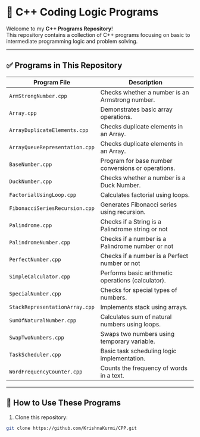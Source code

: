 # 🚀 C++ Coding Logic Programs

Welcome to my **C++ Programs Repository**!  
This repository contains a collection of C++ programs focusing on basic to intermediate programming logic and problem solving.

---

## ✅ Programs in This Repository

| Program File                     | Description                                      |
|----------------------------------|--------------------------------------------------|
| `ArmStrongNumber.cpp`            | Checks whether a number is an Armstrong number.  |
| `Array.cpp`                      | Demonstrates basic array operations.             |
| `ArrayDuplicateElements.cpp`     | Checks duplicate elements in an Array.            |
| `ArrayQueueRepresentation.cpp`     | Checks duplicate elements in an Array.            |
| `BaseNumber.cpp`                 | Program for base number conversions or operations. |
| `DuckNumber.cpp`                 | Checks whether a number is a Duck Number.        |
| `FactorialUsingLoop.cpp`         | Calculates factorial using loops.                |
| `FibonacciSeriesRecursion.cpp`   | Generates Fibonacci series using recursion.      |
| `Palindrome.cpp`   |   Checks if a String is a Palindrome string or not    |
| `PalindromeNumber.cpp`   |   Checks if a number is a Palindrome number or not    |
| `PerfectNumber.cpp`   |   Checks if a number is a Perfect number or not    |
| `SimpleCalculator.cpp`           | Performs basic arithmetic operations (calculator).|
| `SpecialNumber.cpp`              | Checks for special types of numbers.             |
| `StackRepresentationArray.cpp`   | Implements stack using arrays.                   |
| `SumOfNaturalNumber.cpp`         | Calculates sum of natural numbers using loops.   |
| `SwapTwoNumbers.cpp`             | Swaps two numbers using temporary variable.      |
| `TaskScheduler.cpp`              | Basic task scheduling logic implementation.      |
| `WordFrequencyCounter.cpp`       | Counts the frequency of words in a text.         |

---

## 📂 How to Use These Programs
1. Clone this repository:
```bash
git clone https://github.com/KrishnaKurmi/CPP.git
